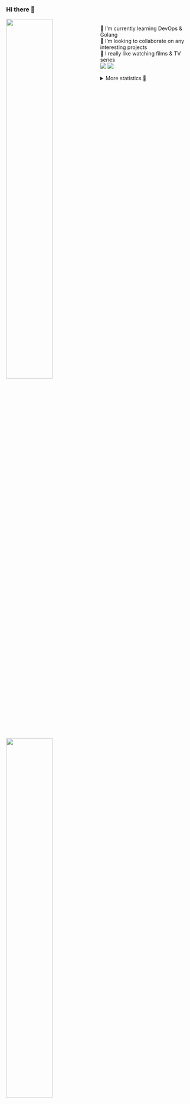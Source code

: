 ### Hi there 👋


[<img align="left" width="50%" src="https://github-readme-stats.vercel.app/api?username=rufusnufus&hide=issues&show_icons=true&count_private=true&theme=transparent&title_color=FF6F40&text_color=FBF9F8&icon_color=F48242&hide_border=true&hide_title=true#gh-dark-mode-only">](https://metrics.lecoq.io/rufusnufus#gh-dark-mode-only)
[<img align="left" width="50%" src="https://github-readme-stats.vercel.app/api?username=rufusnufus&hide=issues&show_icons=true&count_private=true&theme=transparent&title_color=FF6533&text_color=4D4644&icon_color=FF8038&hide_border=true&hide_title=true#gh-light-mode-only">](https://metrics.lecoq.io/rufusnufus#gh-light-mode-only)

<p>
  <br>
  🌱 I’m currently learning DevOps & Golang</br>
  👯 I’m looking to collaborate on any interesting projects</br>
  🎥 I really like watching films & TV series</br>
  <a href="https://linkedin.com/in/rufusnufus"><img src="https://img.shields.io/badge/linkedin-0077B5.svg?style=for-the-badge&logo=linkedin&logoColor=white"/></a>
  <a href="https://t.me/rufusnufus"><img src="https://img.shields.io/badge/-telegram-black?style=for-the-badge&color=blue&logo=telegram"/></a>
</p>

<p text-align="left">
<details>
  <summary>More statistics 👀</summary><br/>

<!--START_SECTION:waka-->
![Code Time](http://img.shields.io/badge/Code%20Time-554%20hrs%2040%20mins-blue)

![Profile Views](http://img.shields.io/badge/Profile%20Views-0-blue)

**I'm an Early 🐤** 

```text
🌞 Morning                9453 commits        ██████░░░░░░░░░░░░░░░░░░░   22.44 % 
🌆 Daytime                24565 commits       ███████████████░░░░░░░░░░   58.31 % 
🌃 Evening                7316 commits        ████░░░░░░░░░░░░░░░░░░░░░   17.36 % 
🌙 Night                  797 commits         ░░░░░░░░░░░░░░░░░░░░░░░░░   01.89 % 
```
📅 **I'm Most Productive on Monday** 

```text
Monday                   8710 commits        █████░░░░░░░░░░░░░░░░░░░░   20.67 % 
Tuesday                  8045 commits        █████░░░░░░░░░░░░░░░░░░░░   19.10 % 
Wednesday                8538 commits        █████░░░░░░░░░░░░░░░░░░░░   20.27 % 
Thursday                 8355 commits        █████░░░░░░░░░░░░░░░░░░░░   19.83 % 
Friday                   7257 commits        ████░░░░░░░░░░░░░░░░░░░░░   17.22 % 
Saturday                 797 commits         ░░░░░░░░░░░░░░░░░░░░░░░░░   01.89 % 
Sunday                   429 commits         ░░░░░░░░░░░░░░░░░░░░░░░░░   01.02 % 
```


📊 **This Week I Spent My Time On** 

```text
💬 Programming Languages: 
Other                    13 hrs              ███████████████░░░░░░░░░░   59.21 % 
Go                       4 hrs 11 mins       █████░░░░░░░░░░░░░░░░░░░░   19.05 % 
HCL                      1 hr 56 mins        ██░░░░░░░░░░░░░░░░░░░░░░░   08.83 % 
JSON                     50 mins             █░░░░░░░░░░░░░░░░░░░░░░░░   03.85 % 
YAML                     48 mins             █░░░░░░░░░░░░░░░░░░░░░░░░   03.68 % 

🔥 Editors: 
iTerm2                   12 hrs 50 mins      ███████████████░░░░░░░░░░   58.47 % 
VS Code                  9 hrs 7 mins        ██████████░░░░░░░░░░░░░░░   41.53 % 
```

**I Mostly Code in Go** 

```text
Go                       33 repos            █████░░░░░░░░░░░░░░░░░░░░   21.71 % 
Python                   14 repos            ██░░░░░░░░░░░░░░░░░░░░░░░   09.21 % 
Smarty                   10 repos            ██░░░░░░░░░░░░░░░░░░░░░░░   06.58 % 
HCL                      7 repos             █░░░░░░░░░░░░░░░░░░░░░░░░   04.61 % 
Kotlin                   5 repos             █░░░░░░░░░░░░░░░░░░░░░░░░   03.29 % 
```




 Last Updated on 21/12/2023 01:03:16 UTC
<!--END_SECTION:waka-->

</details>
</p>
